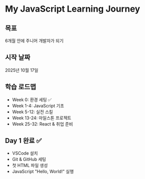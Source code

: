 # My JavaScript Learning Journey

## 목표

6개월 안에 주니어 개발자가 되기

## 시작 날짜

2025년 10월 17일

## 학습 로드맵

- Week 0: 환경 세팅 ✅
- Week 1-4: JavaScript 기초
- Week 5-12: 실전 스킬
- Week 13-24: 마일스톤 프로젝트
- Week 25-32: React & 취업 준비

## Day 1 완료 ✅

- VSCode 설치
- Git & GitHub 세팅
- 첫 HTML 파일 생성
- JavaScript "Hello, World!" 실행
